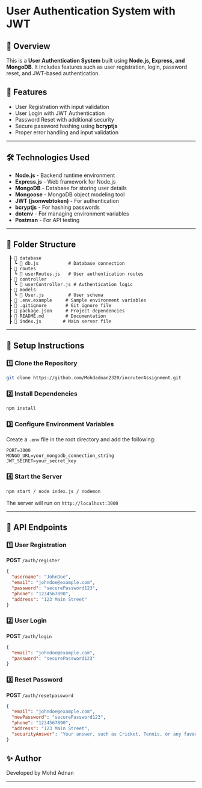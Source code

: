 # User Authentication System with JWT

## 📌 Overview
This is a **User Authentication System** built using **Node.js, Express, and MongoDB**. It includes features such as user registration, login, password reset, and JWT-based authentication.

## 🚀 Features
- User Registration with input validation
- User Login with JWT Authentication
- Password Reset with additional security
- Secure password hashing using **bcryptjs**
- Proper error handling and input validation

---

## 🛠️ Technologies Used
- **Node.js** - Backend runtime environment
- **Express.js** - Web framework for Node.js
- **MongoDB** - Database for storing user details
- **Mongoose** - MongoDB object modeling tool
- **JWT (jsonwebtoken)** - For authentication
- **bcryptjs** - For hashing passwords
- **dotenv** - For managing environment variables
- **Postman** - For API testing

---

## 📂 Folder Structure
```
 ┣ 📂 database
 ┃ ┗ 📜 db.js           # Database connection
 ┣ 📂 routes
 ┃ ┗ 📜 userRoutes.js   # User authentication routes
 ┣ 📂 controller
 ┃ ┗ 📜 userController.js # Authentication logic
 ┣ 📂 models
 ┃ ┗ 📜 User.js         # User schema
 ┣ 📜 .env.example     # Sample environment variables
 ┣ 📜 .gitignore       # Git ignore file
 ┣ 📜 package.json     # Project dependencies
 ┣ 📜 README.md        # Documentation
 ┣ 📜 index.js        # Main server file
```

---

## 🔧 Setup Instructions
### 1️⃣ Clone the Repository
```sh
git clone https://github.com/Mohdadnan2320/incruterAssignment.git
```

### 2️⃣ Install Dependencies
```sh
npm install
```

### 3️⃣ Configure Environment Variables
Create a `.env` file in the root directory and add the following:
```
PORT=3000
MONGO_URL=your_mongodb_connection_string
JWT_SECRET=your_secret_key
```

### 4️⃣ Start the Server
```sh
npm start / node index.js / nodemon
```
The server will run on `http://localhost:3000`

---

## 🔄 API Endpoints
### 1️⃣ User Registration
**POST** `/auth/register`
```json
{
  "username": "JohnDoe",
  "email": "johndoe@example.com",
  "password": "securePassword123",
  "phone": "1234567890",
  "address": "123 Main Street"
}
```

### 2️⃣ User Login
**POST** `/auth/login`
```json
{
  "email": "johndoe@example.com",
  "password": "securePassword123"
}
```

### 3️⃣ Reset Password
**POST** `/auth/resetpassword`
```json
{
  "email": "johndoe@example.com",
  "newPassword": "securePassword123",
  "phone": "1234567890",
  "address": "123 Main Street",
  "securityAnswer": "Your answer, such as Cricket, Tennis, or any favorite character etc." 
}
```


## ✨ Author
Developed by Mohd Adnan

---

